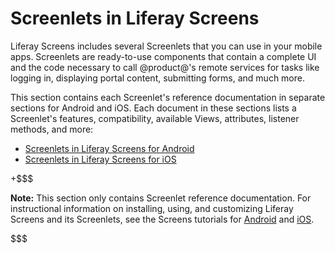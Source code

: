 # Screenlets in Liferay Screens [](id=screenlets-in-liferay-screens)

Liferay Screens includes several Screenlets that you can use in your mobile 
apps. Screenlets are ready-to-use components that contain a complete UI and the 
code necessary to call @product@'s remote services for tasks like logging in, 
displaying portal content, submitting forms, and much more. 

This section contains each Screenlet's reference documentation in separate 
sections for Android and iOS. Each document in these sections lists a 
Screenlet's features, compatibility, available Views, attributes, listener 
methods, and more: 

-   [Screenlets in Liferay Screens for Android](/develop/reference/-/knowledge_base/7-1/screenlets-in-liferay-screens-for-android)
-   [Screenlets in Liferay Screens for iOS](/develop/reference/-/knowledge_base/7-1/screenlets-in-liferay-screens-for-ios)

+$$$

**Note:** This section only contains Screenlet reference documentation. For 
instructional information on installing, using, and customizing Liferay Screens 
and its Screenlets, see the Screens tutorials for 
[Android](/develop/tutorials/-/knowledge_base/7-1/android-apps-with-liferay-screens) 
and 
[iOS](/develop/tutorials/-/knowledge_base/7-1/ios-apps-with-liferay-screens). 

$$$

